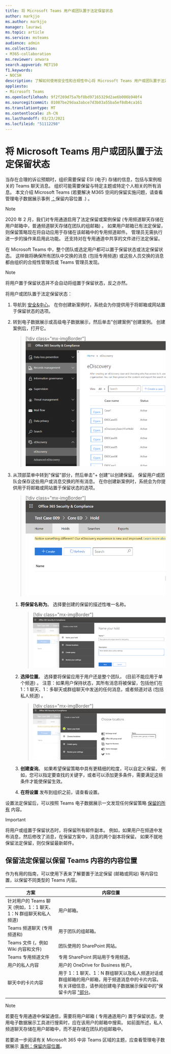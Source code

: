 ```yaml
---
title: 将 Microsoft Teams 用户或团队置于法定保留状态
author: markjjo
ms.author: markjjo
manager: laurawi
ms.topic: article
ms.service: msteams
audience: admin
ms.collection:
- M365-collaboration
ms.reviewer: anwara
search.appverid: MET150
f1.keywords:
- NOCSH
description: 了解如何使用安全性和合规性中心将 Microsoft Teams 用户或团队置于法定保留状态，以及了解根据数据要求哪些内容需要法定保留。
appliesto:
- Microsoft Teams
ms.openlocfilehash: 9f2f269d75a7bf8bd97165329d2ae6b006b940f4
ms.sourcegitcommit: 01087be29daa3abce7d3b03a55ba5ef8db4ca161
ms.translationtype: MT
ms.contentlocale: zh-CN
ms.lasthandoff: 03/23/2021
ms.locfileid: "51112298"
---
```

<a name="place-a-microsoft-teams-user-or-team-on-legal-hold"></a>将 Microsoft Teams 用户或团队置于法定保留状态
==================================================

当存在合理的诉讼预期时，组织需要保留 ESI (电子) 存储的信息，包括与案例相关的 Teams 聊天消息。 组织可能需要保留与特定主题或特定个人相关的所有消息。 本文介绍 Microsoft Teams (若要解决 M365 空间的保留实施问题，请查看管理电子数据展示事例 [：](/microsoft-365/compliance/ediscovery-cases#step-4-place-content-locations-on-hold)保留内容位置 .) 。

> [!NOTE]
> 2020 年 2 月，我们对专用通道启用了法定保留或案例保留 (专用频道聊天存储在用户邮箱中，普通频道聊天存储在团队的组邮箱) 。 如果用户邮箱已有法定保留，则保留策略现在将自动应用于存储在该邮箱中的专用频道邮件。 管理员无需执行进一步的操作来启用此功能。 还支持对在专用通道中共享的文件进行法定保留。

在 Microsoft Teams 中，整个团队或选定用户都可以置于保留状态或法定保留状态。 这样做将确保所有团队中交换的消息 (包括专用频道) 或这些人员交换的消息都由组织的合规性管理员或 Teams 管理员发现。

> [!NOTE]
> 将用户置于保留状态并不会自动将组置于保留状态，反之亦然。

将用户或团队置于法定保留状态：

1. 导航到 [安全&中心](https://go.microsoft.com/fwlink/?linkid=854628)。 在你创建新案例时，系统会为你提供用于将邮箱或网站置于保留状态的选项。

2. 转到电子数据展示或高级电子数据展示，然后单击"创建案例"创建案例。 创建案例后，打开它。

   > [!div class="mx-imgBorder"]
   > ![Microsoft Teams 电子数据展示选项卡已选中，显示"创建案例"按钮。](media/LegalHold1.png)

3. 从顶部菜单中转到"保留"部分，然后单击"+ 创建"以创建保留。 保留用户或团队会保存这些用户或消息交换的所有消息。 在你创建新案例时，系统会为你提供用于将邮箱或网站置于保留状态的选项。

   > [!div class="mx-imgBorder"]
   > ![显示选中了"保留"选项卡和下方的"创建"按钮的图像。](media/LegalHold2.png)

   1. **将保留名称为**。 选择要创建的保留的描述性唯一名称。

      > [!div class="mx-imgBorder"]
      > ![此屏幕截图显示"命名保留"选项卡，可在其中输入要创建的保留的名称和说明。](media/LegalHold3.png)

    2. **选择位置**。 选择要将保留应用于用户还是整个团队， (目前不能应用于单个频道) 。 注意：如果用户保持状态，其所有消息将被保留，包括他们在 1：1 聊天、1：多聊天或群组聊天中发送的任何消息，或者频道对话 (包括私人频道) 。
  
       > [!div class="mx-imgBorder"]
       > ![在这里，我们有"创建新保留"的"选择位置"部分，您可以在其中决定希望应用于的 M365 选项（包括 Microsoft Teams）。](media/LegalHold4.png)

    3. **创建查询**。 如果希望保留策略中具有更精细的粒度，可以自定义保留。 例如，您可以指定要查找的关键字，或者可以添加更多条件，需要满足这些条件才能使保留生效。
    
    4. **在将设置** 发布到组织之前，请查看设置。

设置法定保留后，可以按照 Teams 电子数据展示一文发现任何保留策略 [保留的所有](eDiscovery-investigation.md) 内容。

> [!IMPORTANT]
> 将用户或组置于保留状态时，将保留所有邮件副本。 例如，如果用户在频道中发布消息，然后修改了消息，在保留方案中，消息的两个副本将保留。 如果不就地保留法定保留，则仅保留最新邮件。

## <a name="content-locations-to-place-on-legal-hold-to-preserve-teams-content"></a>保留法定保留以保留 Teams 内容的内容位置

作为有用的指南，可以使用下表来了解要置于法定保留 (邮箱或网站) 等内容位置，以保留不同类型的 Teams 内容。

|方案  |内容位置  |
|---------|---------|
|针对用户的 Teams 聊天 (例如，1：1 聊天、1：N 群组聊天和私人频道)      |用户邮箱。         |
|Teams 频道聊天 (专用频道和)     |用于团队的组邮箱。         |
|Teams 文件 (，例如 Wiki 内容和文件)      |团队使用的 SharePoint 网站。         |
|Teams 专用频道文件     |专用 SharePoint 网站用于专用频道。     |
|用户的私人内容     |用户的 OneDrive for Business 帐户。         |
|聊天中的卡片内容|用于 1：1 聊天、1：N 群组聊天以及私人频道对话或群组邮箱的用户邮箱，用于频道消息中的卡片内容。 有关详细信息，请参阅创建电子数据展示保留中的"保留卡内容 ["部分](/microsoft-365/compliance/create-ediscovery-holds#preserve-card-content)。
||||

> [!NOTE]
> 若要在专用通道中保留通信，需要将用户邮箱 ( 专用通道用户) 置于保留状态，使用电子数据展示工具进行搜索时，应在该用户的邮箱中搜索。 如前面所述，私人频道聊天存储在用户邮箱中，而不是存储在团队的组邮箱中。

若要进一步阅读有关 Microsoft 365 中非 Teams 区域的主题，应查看管理电子数据展示 [事例：保留内容位置](/microsoft-365/compliance/ediscovery-cases#step-4-place-content-locations-on-hold)。